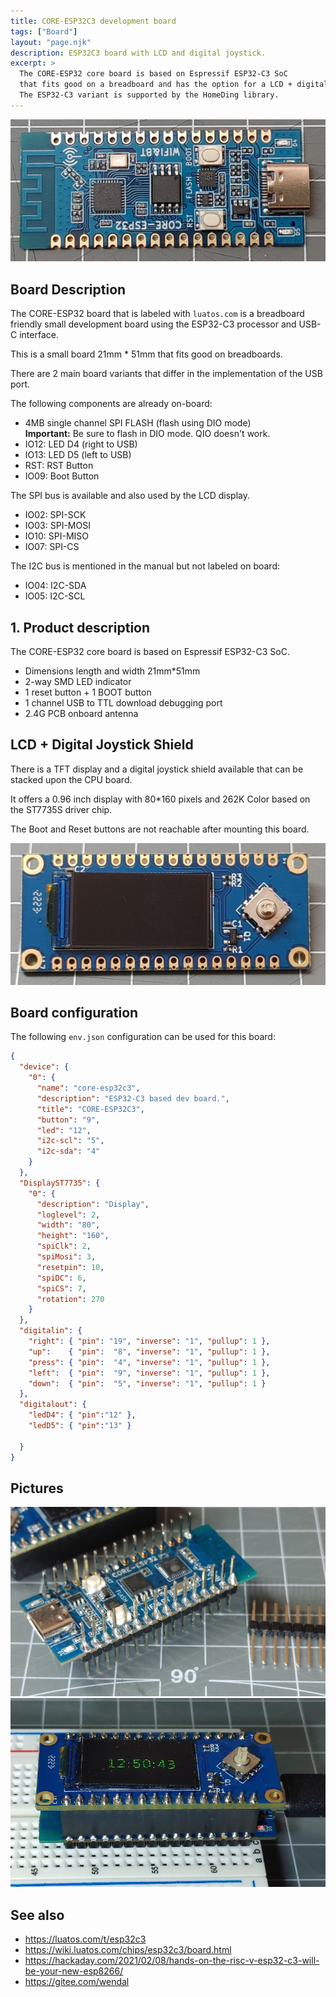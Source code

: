 ```yaml
---
title: CORE-ESP32C3 development board
tags: ["Board"]
layout: "page.njk"
description: ESP32C3 board with LCD and digital joystick.
excerpt: >
  The CORE-ESP32 core board is based on Espressif ESP32-C3 SoC
  that fits good on a breadboard and has the option for a LCD + digital joystick shield on top.
  The ESP32-C3 variant is supported by the HomeDing library.
---
```


![core-esp32c3 board](/boards/esp32/core-esp32s3.jpg)

## Board Description

The CORE-ESP32 board that is labeled with `luatos.com` is a breadboard friendly
small development board using the ESP32-C3 processor and USB-C interface.

This is a small board 21mm * 51mm that fits good on breadboards.

There are 2 main board variants that differ in the implementation of the USB port.


The following components are already on-board:

* 4MB single channel SPI FLASH (flash using DIO mode)  
  **Important:** Be sure to flash in DIO mode. QIO doesn't work.
* IO12: LED D4 (right to USB)
* IO13: LED D5 (left to USB)
* RST: RST Button
* IO09: Boot Button

The SPI bus is available and also used by the LCD display.

* IO02: SPI-SCK
* IO03: SPI-MOSI
* IO10: SPI-MISO
* IO07: SPI-CS

The I2C bus is mentioned in the manual but not labeled on board:

* IO04: I2C-SDA
* IO05: I2C-SCL

## 1. Product description

The CORE-ESP32 core board is based on Espressif ESP32-C3 SoC.

* Dimensions length and width 21mm*51mm
* 2-way SMD LED indicator
* 1 reset button + 1 BOOT button
* 1 channel USB to TTL download debugging port
* 2.4G PCB onboard antenna


## LCD + Digital Joystick Shield

There is a TFT display and a digital joystick shield available that can be stacked upon the CPU board.

It offers a 0.96 inch display with 80*160 pixels and 262K Color
based on the ST7735S driver chip.

The Boot and Reset buttons are not reachable after mounting this board.

![core-esp32c3 shield](/boards/esp32/core-esp32s3-shield.jpg)


## Board configuration 

The following `env.json` configuration can be used for this board:

``` json
{
  "device": {
    "0": {
      "name": "core-esp32c3",
      "description": "ESP32-C3 based dev board.",
      "title": "CORE-ESP32C3",
      "button": "9",
      "led": "12",
      "i2c-scl": "5",
      "i2c-sda": "4"
    }
  },
  "DisplayST7735": {
    "0": {
      "description": "Display",
      "loglevel": 2,
      "width": "80",
      "height": "160",
      "spiClk": 2,
      "spiMosi": 3,
      "resetpin": 10,
      "spiDC": 6,
      "spiCS": 7,
      "rotation": 270
    }
  },
  "digitalin": {
    "right": { "pin": "19", "inverse": "1", "pullup": 1 },
    "up":    { "pin":  "8", "inverse": "1", "pullup": 1 },
    "press": { "pin":  "4", "inverse": "1", "pullup": 1 },
    "left":  { "pin":  "9", "inverse": "1", "pullup": 1 },
    "down":  { "pin":  "5", "inverse": "1", "pullup": 1 }
  },
  "digitalout": {
    "ledD4": { "pin":"12" },
    "ledD5": { "pin":"13" }

  }
}
```

## Pictures

![core-esp32c3 board with pins](/boards/esp32/core-esp32c3-soldered.jpg "w200")
![core-esp32c3 on breadboard](/boards/esp32/core-esp32c3-stacked.jpg "w200")


## See also

* <https://luatos.com/t/esp32c3>
* <https://wiki.luatos.com/chips/esp32c3/board.html>
* <https://hackaday.com/2021/02/08/hands-on-the-risc-v-esp32-c3-will-be-your-new-esp8266/>
* <https://gitee.com/wendal>
